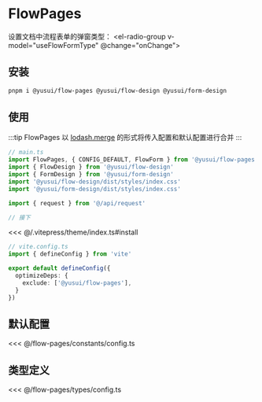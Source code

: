 # FlowPages

<script setup lang="ts">
import { useStorage } from '@vueuse/core'
import { useConfigProvider } from '@yusui/flow-pages'

const useFlowFormType = useStorage('useFlowFormType','drawer')
function onChange(){
  useConfigProvider({
    useFlowFormOptions: {
      type: useFlowFormType.value
    }
  })
}
</script>

<span>设置文档中流程表单的弹窗类型：</span>
<el-radio-group v-model="useFlowFormType" @change="onChange">
  <el-radio label="drawer"></el-radio>
  <el-radio label="dialog"></el-radio>
  <el-radio label="window"></el-radio>
</el-radio-group>

## 安装

```bash
pnpm i @yusui/flow-pages @yusui/flow-design @yusui/form-design
```

## 使用

:::tip
FlowPages 以 <u>[lodash.merge](https://www.lodashjs.com/docs/lodash.merge)</u> 的形式将传入配置和默认配置进行合并
:::


```ts
// main.ts
import FlowPages, { CONFIG_DEFAULT, FlowForm } from '@yusui/flow-pages'
import { FlowDesign } from '@yusui/flow-design'
import { FormDesign } from '@yusui/form-design'
import '@yusui/flow-design/dist/styles/index.css'
import '@yusui/form-design/dist/styles/index.css'

import { request } from '@/api/request'

// 接下
```

<<< @/.vitepress/theme/index.ts#install

```ts 
// vite.config.ts
import { defineConfig } from 'vite'

export default defineConfig({
  optimizeDeps: {
    exclude: ['@yusui/flow-pages'],
  }
})
```

## 默认配置

<<< @/flow-pages/constants/config.ts


## 类型定义

<<< @/flow-pages/types/config.ts
